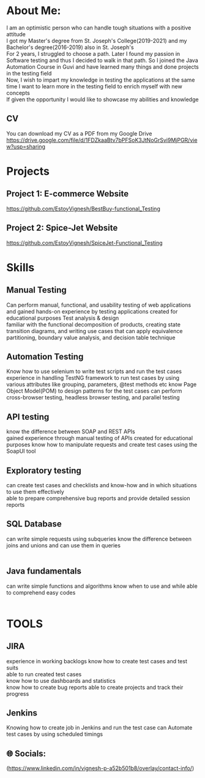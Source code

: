 #  About Me:

I am an optimistic person who can handle tough situations with a positive attitude <br>
I got my Master's degree from St. Joseph's College(2019-2021) and my Bachelor's degree(2016-2019) also in St. Joseph's <br>
For 2 years, I struggled to choose a path. Later I found my passion in Software testing and thus I decided to walk in that path. So I joined the Java Automation Course in Guvi and have learned many things and done projects in the testing field <br> 
Now, I wish to impart my knowledge in testing the applications at the same time I want to learn more in the testing field to enrich myself with new concepts<br>
If given the opportunity I would like to showcase my abilities and knowledge

## CV 
You can download my CV as a PDF from my Google Drive <br>
https://drive.google.com/file/d/1FDZkaaBtv7bPFSoK3JtNoGrSvi9MjPGR/view?usp=sharing

# Projects

## Project 1: E-commerce Website
https://github.com/EstoyVignesh/BestBuy-functional_Testing

## Project 2: Spice-Jet Website
https://github.com/EstoyVignesh/SpiceJet-Functional_Testing

# Skills

## Manual Testing

Can perform manual, functional, and usability testing of web applications and gained hands-on experience by testing applications created for educational purposes Test analysis & design <br>
familiar with the functional decomposition of products, creating state transition diagrams, and writing use cases that can apply equivalence partitioning, boundary value analysis, and decision table technique <br>

## Automation Testing
                   
Know how to use selenium to write test scripts and run the test cases <br>
experience in handling TestNG framework to run test cases by using various attributes like grouping, parameters, @test methods etc know Page Object Model(POM) to design patterns for the test cases can perform cross-browser testing, headless browser testing, and parallel testing

## API testing

know the difference between SOAP and REST APIs <br>
gained experience through manual testing of APIs created for educational purposes know how to manipulate requests and create test cases using the SoapUI tool

## Exploratory testing

can create test cases and checklists and know-how and in which situations to use them effectively <br> 
able to prepare comprehensive bug reports and provide detailed session reports

## SQL Database

can write simple requests using subqueries know the difference between joins and unions and can use them in queries<br><br>

## Java fundamentals

can write simple functions and algorithms know when to use and while able to comprehend easy codes<br><br>

# TOOLS

## JIRA

experience in working backlogs know how to create test cases and test suits <br>
able to run created test cases <br>
know how to use dashboards and statistics <br>
know how to create bug reports able to create projects and track their progress

## Jenkins

Knowing how to create job in Jenkins and run the test case can Automate test cases by using scheduled timings


## 🌐 Socials:
(https://www.linkedin.com/in/vignesh-p-a52b501b8/overlay/contact-info/)
